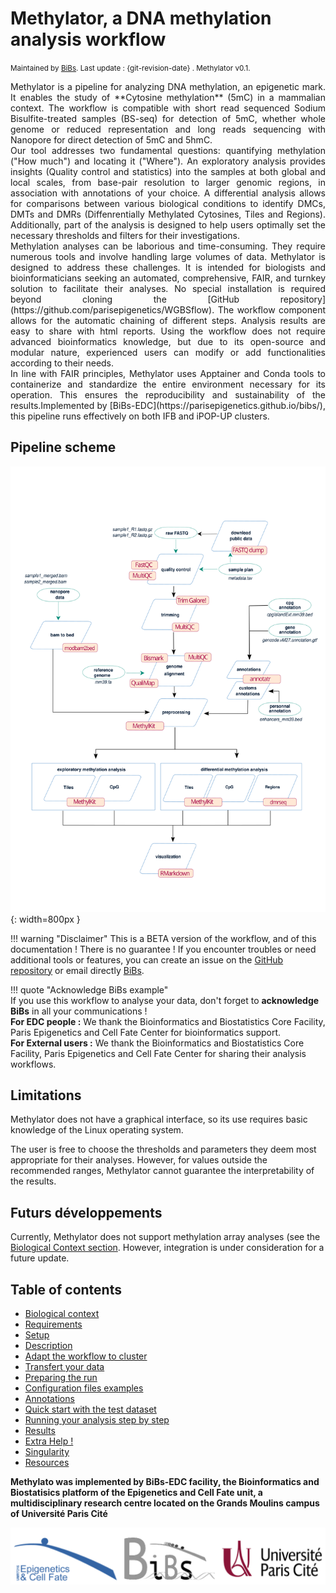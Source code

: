 # Methylator, a DNA methylation analysis workflow

<small>Maintained by [BiBs](mailto:bibsATparisepigenetics.com). Last update : {git-revision-date} . Methylator v0.1. </small>  


<div style="text-align: justify">
Methylator is a pipeline for analyzing DNA methylation, an epigenetic mark. It enables the study of **Cytosine methylation** (5mC) in a mammalian context. The workflow is compatible with short read sequenced Sodium Bisulfite-treated samples (BS-seq) for detection of 5mC, whether whole genome or reduced representation and long reads sequencing with Nanopore for direct detection of 5mC and 5hmC.    
</div>    

<div style="text-align: justify">
Our tool addresses two fundamental questions: quantifying methylation ("How much") and locating it ("Where"). An exploratory analysis provides insights (Quality control and statistics) into the samples at both global and local scales, from base-pair resolution to larger genomic regions, in association with annotations of your choice. A differential analysis allows for comparisons between various biological conditions to identify DMCs, DMTs and DMRs (Diffenrentially Methylated Cytosines, Tiles and Regions). Additionally, part of the analysis is designed to help users optimally set the necessary thresholds and filters for their investigations.    
</div>    

<div style="text-align: justify">
Methylation analyses can be laborious and time-consuming. They require numerous tools and involve handling large volumes of data. Methylator is designed to address these challenges. It is intended for biologists and bioinformaticians seeking an automated, comprehensive, FAIR, and turnkey solution to facilitate their analyses. No special installation is required beyond cloning the [GitHub repository](https://github.com/parisepigenetics/WGBSflow). The workflow component allows for the automatic chaining of different steps. Analysis results are easy to share with html reports. Using the workflow does not require advanced bioinformatics knowledge, but due to its open-source and modular nature, experienced users can modify or add functionalities according to their needs.    
</div>    

<div style="text-align: justify">
In line with FAIR principles, Methylator uses Apptainer and Conda tools to containerize and standardize the entire environment necessary for its operation. This ensures the reproducibility and sustainability of the results.Implemented by [BiBs-EDC](https://parisepigenetics.github.io/bibs/), this pipeline runs effectively on both IFB and iPOP-UP clusters.    
</div>    


## Pipeline scheme 
![Methylator Schema](img/poster_methylator.svg){: width=800px }

!!! warning "Disclaimer" 
    This is a BETA version of the workflow, and of this documentation !     There is no guarantee ! If you encounter troubles or need additional tools or features, you can create an issue on the [GitHub repository](https://github.com/parisepigenetics/WGBSflow/issues) or email directly [BiBs](mailto:bibsATparisepigenetics.com).

!!! quote "Acknowledge BiBs example"   
    If you use this workflow to analyse your data, don't forget to **acknowledge BiBs** in all your communications !    
    **For EDC people :** We thank the Bioinformatics and Biostatistics Core Facility, Paris Epigenetics and Cell Fate Center for bioinformatics support.   
    **For External users :** We thank the Bioinformatics and Biostatistics Core Facility, Paris Epigenetics and Cell Fate Center for sharing their analysis workflows.


## Limitations

Methylator does not have a graphical interface, so its use requires basic knowledge of the Linux operating system.

The user is free to choose the thresholds and parameters they deem most appropriate for their analyses. However, for values outside the recommended ranges, Methylator cannot guarantee the interpretability of the results.


## Futurs développements    

Currently, Methylator does not support methylation array analyses (see the [Biological Context section](biological_context.md). However, integration is under consideration for a future update.


## Table of contents    
- [Biological context](biological_context.md)
- [Requirements](before_start.md)
- [Setup](installation.md)
- [Description](description.md)
- [Adapt the workflow to cluster](adapt_cluster.md)
- [Transfert your data](transfert_data.md)
- [Preparing the run](preparing_run.md) 
- [Configuration files examples](configuration_file_example.md)
- [Annotations](annotations.md)
- [Quick start with the test dataset](quick_start.md)
- [Running your analysis step by step](running.md)
- [Results](results.md)
- [Extra Help !](extra_help.md)
- [Singularity](singularity_image.md)
- [Resources](resources.md)


**Methylato was implemented by BiBs-EDC facility, the Bioinformatics and Biostatisics platform of the Epigenetics and Cell Fate unit, a multidisciplinary research centre located on the Grands Moulins campus of Université Paris Cité** 

![logos](img/logos.png)







